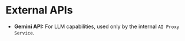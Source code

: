 # **External APIs**

*   **Gemini API:** For LLM capabilities, used only by the internal `AI Proxy Service`.
